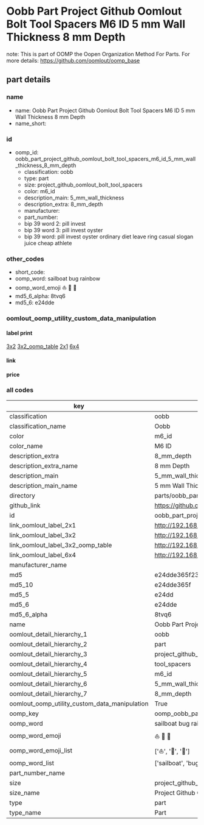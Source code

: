 # Oobb Part Project Github Oomlout Bolt Tool Spacers M6 ID 5 mm Wall Thickness 8 mm Depth  

note: This is part of OOMP the Oopen Organization Method For Parts. For more details: https://github.com/oomlout/oomp_base

##  part details
  







### name
* name: Oobb Part Project Github Oomlout Bolt Tool Spacers M6 ID 5 mm Wall Thickness 8 mm Depth
* name_short: 
### id
* oomp_id: oobb_part_project_github_oomlout_bolt_tool_spacers_m6_id_5_mm_wall_thickness_8_mm_depth
  * classification: oobb
  * type: part
  * size: project_github_oomlout_bolt_tool_spacers
  * color: m6_id
  * description_main: 5_mm_wall_thickness
  * description_extra: 8_mm_depth
  * manufacturer: 
  * part_number: 
  * bip 39 word 2: pill invest
  * bip 39 word 3: pill invest oyster
  * bip 39 word: pill invest oyster ordinary diet leave ring casual slogan juice cheap athlete

### other_codes
* short_code: 
* oomp_word: sailboat bug rainbow
* oomp_word_emoji :sailboat: :bug: :rainbow:
* md5_6_alpha: 8tvq6
* md5_6: e24dde






### oomlout_oomp_utility_custom_data_manipulation
#### label print
[3x2](http://192.168.1.245:1112/?label=oomp%208tvq6)
[3x2_oomp_table](http://192.168.1.108:1112/?label=oomp%208tvq6)
[2x1](http://192.168.1.242:1112/?label=oomp%208tvq6)
[6x4](http://192.168.1.55:1112/?label=oomp%208tvq6)    

#### link

                              

#### price







### all codes 
| key | value |  
| --- | --- |  
| classification | oobb |  
| classification_name | Oobb |  
| color | m6_id |  
| color_name | M6 ID |  
| description_extra | 8_mm_depth |  
| description_extra_name | 8 mm Depth |  
| description_main | 5_mm_wall_thickness |  
| description_main_name | 5 mm Wall Thickness |  
| directory | parts/oobb_part_project_github_oomlout_bolt_tool_spacers_m6_id_5_mm_wall_thickness_8_mm_depth |  
| github_link | https://github.com/oomlout/oomlout_oomp_part_src/tree/main/parts/oobb_part_project_github_oomlout_bolt_tool_spacers_m6_id_5_mm_wall_thickness_8_mm_depth |  
| id | oobb_part_project_github_oomlout_bolt_tool_spacers_m6_id_5_mm_wall_thickness_8_mm_depth |  
| link_oomlout_label_2x1 | http://192.168.1.242:1112/?label=oomp%208tvq6 |  
| link_oomlout_label_3x2 | http://192.168.1.245:1112/?label=oomp%208tvq6 |  
| link_oomlout_label_3x2_oomp_table | http://192.168.1.108:1112/?label=oomp%208tvq6 |  
| link_oomlout_label_6x4 | http://192.168.1.55:1112/?label=oomp%208tvq6 |  
| manufacturer_name |  |  
| md5 | e24dde365f23b741fb9ed9c53cdd7d26 |  
| md5_10 | e24dde365f |  
| md5_5 | e24dd |  
| md5_6 | e24dde |  
| md5_6_alpha | 8tvq6 |  
| name | Oobb Part Project Github Oomlout Bolt Tool Spacers M6 ID 5 mm Wall Thickness 8 mm Depth |  
| oomlout_detail_hierarchy_1 | oobb |  
| oomlout_detail_hierarchy_2 | part |  
| oomlout_detail_hierarchy_3 | project_github_bolt |  
| oomlout_detail_hierarchy_4 | tool_spacers |  
| oomlout_detail_hierarchy_5 | m6_id |  
| oomlout_detail_hierarchy_6 | 5_mm_wall_thickness |  
| oomlout_detail_hierarchy_7 | 8_mm_depth |  
| oomlout_oomp_utility_custom_data_manipulation | True |  
| oomp_key | oomp_oobb_part_project_github_oomlout_bolt_tool_spacers_m6_id_5_mm_wall_thickness_8_mm_depth |  
| oomp_word | sailboat bug rainbow |  
| oomp_word_emoji | :sailboat: :bug: :rainbow: |  
| oomp_word_emoji_list | [':sailboat:', ':bug:', ':rainbow:'] |  
| oomp_word_list | ['sailboat', 'bug', 'rainbow'] |  
| part_number_name |  |  
| size | project_github_oomlout_bolt_tool_spacers |  
| size_name | Project Github Oomlout Bolt Tool Spacers |  
| type | part |  
| type_name | Part |  
